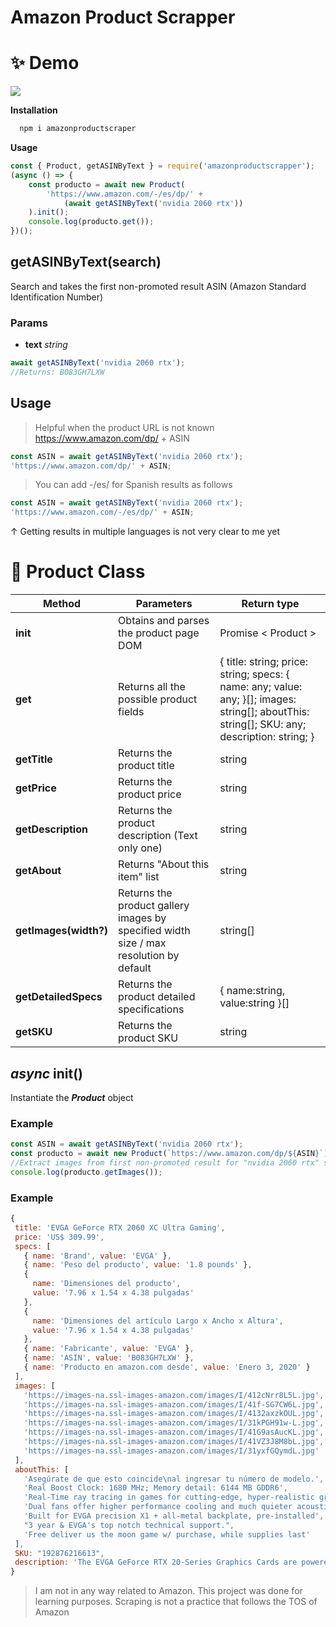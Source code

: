 # Amazon Product Scrapper

# ✨ Demo

![](https://media.giphy.com/media/6jgTp1vjf3WO6YJwvF/giphy.gif)

**Installation**

```sh
  npm i amazonproductscraper
```

**Usage**

```js
const { Product, getASINByText } = require('amazonproductscrapper');
(async () => {
	const producto = await new Product(
		'https://www.amazon.com/-/es/dp/' +
			(await getASINByText('nvidia 2060 rtx'))
	).init();
	console.log(producto.get());
})();
```

## getASINByText(search)

Search and takes the first non-promoted result ASIN (Amazon Standard Identification Number)

### Params

-   **text** _string_

```js
await getASINByText('nvidia 2060 rtx');
//Returns: B083GH7LXW
```

## Usage

> Helpful when the product URL is not known
> https://www.amazon.com/dp/ + ASIN

```js
const ASIN = await getASINByText('nvidia 2060 rtx');
'https://www.amazon.com/dp/' + ASIN;
```

> You can add -/es/ for Spanish results as follows

```js
const ASIN = await getASINByText('nvidia 2060 rtx');
'https://www.amazon.com/-/es/dp/' + ASIN;
```

↑ Getting results in multiple languages is not very clear to me yet

##

# 🚩 Product Class

| Method                | Parameters                                                                             | Return type                                                                                                                                  |
| --------------------- | -------------------------------------------------------------------------------------- | -------------------------------------------------------------------------------------------------------------------------------------------- |
| **init**              | Obtains and parses the product page DOM                                                | Promise < Product >                                                                                                                          |
| **get**               | Returns all the possible product fields                                                | { title: string; price: string; specs: { name: any; value: any; }[]; images: string[]; aboutThis: string[]; SKU: any; description: string; } |
| **getTitle**          | Returns the product title                                                              | string                                                                                                                                       |
| **getPrice**          | Returns the product price                                                              | string                                                                                                                                       |
| **getDescription**    | Returns the product description (Text only one)                                        | string                                                                                                                                       |
| **getAbout**          | Returns "About this item" list                                                         | string                                                                                                                                       |
| **getImages(width?)** | Returns the product gallery images by specified width size / max resolution by default | string[]                                                                                                                                     |
| **getDetailedSpecs**  | Returns the product detailed specifications                                            | { name:string, value:string }[]                                                                                                              |
| **getSKU**            | Returns the product SKU                                                                | string                                                                                                                                       |

## _async_ init()

Instantiate the **_Product_** object

### Example

```js
const ASIN = await getASINByText('nvidia 2060 rtx');
const producto = await new Product(`https://www.amazon.com/dp/${ASIN}`).init();
//Extract images from first non-promoted result for "nvidia 2060 rtx" search
console.log(producto.getImages());
```

### Example

```js
{
 title: 'EVGA GeForce RTX 2060 XC Ultra Gaming',
 price: 'US$ 309.99',
 specs: [
   { name: 'Brand', value: 'EVGA' },
   { name: 'Peso del producto', value: '1.8 pounds' },
   {
     name: 'Dimensiones del producto',
     value: '7.96 x 1.54 x 4.38 pulgadas'
   },
   {
     name: 'Dimensiones del artículo Largo x Ancho x Altura',
     value: '7.96 x 1.54 x 4.38 pulgadas'
   },
   { name: 'Fabricante', value: 'EVGA' },
   { name: 'ASIN', value: 'B083GH7LXW' },
   { name: 'Producto en amazon.com desde', value: 'Enero 3, 2020' }
 ],
 images: [
   'https://images-na.ssl-images-amazon.com/images/I/412cNrr8L5L.jpg',
   'https://images-na.ssl-images-amazon.com/images/I/41f-SG7CW6L.jpg',
   'https://images-na.ssl-images-amazon.com/images/I/4132axzkOUL.jpg',
   'https://images-na.ssl-images-amazon.com/images/I/31kPGH91w-L.jpg',
   'https://images-na.ssl-images-amazon.com/images/I/41G9asAucKL.jpg',
   'https://images-na.ssl-images-amazon.com/images/I/41VZ3J8M8bL.jpg',
   'https://images-na.ssl-images-amazon.com/images/I/31yxfGQymdL.jpg'
 ],
 aboutThis: [
   'Asegúrate de que esto coincide\nal ingresar tu número de modelo.',
   'Real Boost Clock: 1680 MHz; Memory detail: 6144 MB GDDR6',
   'Real-Time ray tracing in games for cutting-edge, hyper-realistic graphics',
   'Dual fans offer higher performance cooling and much quieter acoustic noise.',
   'Built for EVGA precision X1 + all-metal backplate, pre-installed',
   "3 year & EVGA's top notch technical support.",
   'Free deliver us the moon game w/ purchase, while supplies last'
 ],
 SKU: "192876216613",
 description: 'The EVGA GeForce RTX 20-Series Graphics Cards are powered by the all-New NVIDIA Turing architecture to give you incredible New levels of gaming realism, speed, power efficiency, and immersion. With the EVGA GeForce RTX 20-Series gaming cards you get the best gaming experience with next generation graphics performance, ice cold cooling, and advanced overclocking features with the all New EVGA Precision X1 software. The New NVIDIA GeForce RTX GPUs have reinvented graphics and set a New bar for perfrmance. Powered by the New NVIDIA Turing GPU architecture and the revolutionary NVIDI RTX platform, the New graphics cards bring together real-time ray tracing, artificial intelligence, and programmable shading. This is not only a whole New way to experience games - this is the ultimate PC gaming experience.'
}
```

> I am not in any way related to Amazon. This project was done for
> learning purposes. Scraping is not a practice that follows the TOS of Amazon
